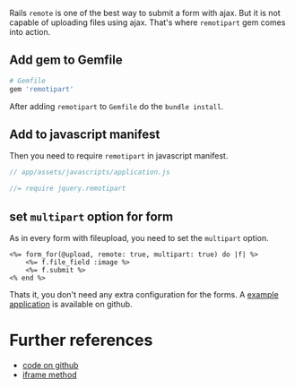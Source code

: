 <!--


---
 "Rails: File upload via ajax using remotipart"
excerpt: "Rails: File upload via ajax using remotipart"
date: 2014-12-11 00:00:00 IST
updated: 2014-12-11 00:00:00 IST
categories: rails
---

-->
<!DOCTYPE html>
<html>

<head>
  <title>basic-git-workflow</title>
  <meta charset="utf-8">
  <meta name="viewport" content="width=device-width, initial-scale=1.0">


  <link rel="stylesheet" href="./css/bootstrap.css">
  <link rel="stylesheet" href="./css/bootstrap.grid.css">
  <link rel="stylesheet" href="./css/bootstrap.min.css">
  <link rel="stylesheet" href="./css/bootstrap-reboot.min.css">
  <link rel="stylesheet" href="./css/bootstrap.css.map">
  <link rel="stylesheet" href="./css/blog-home.css">
  <link rel="stylesheet" href="./css/prism.css">
  <script async defer src="./css/prism.js"></script>
</head>

<body>

Rails `remote` is one of the best way to submit a form with ajax. But it is not capable of uploading files using ajax. That's where `remotipart` gem comes into action.

## Add gem to Gemfile

```ruby
# Gemfile
gem 'remotipart'
```

After adding `remotipart` to `Gemfile` do the `bundle install`.

## Add to javascript manifest

Then you need to require `remotipart` in javascript manifest.

```js
// app/assets/javascripts/application.js

//= require jquery.remotipart
```

## set `multipart` option for form

As in every form with fileupload, you need to set the `multipart` option.

```erb
<%= form_for(@upload, remote: true, multipart: true) do |f| %>
    <%= f.file_field :image %>
    <%= f.submit %>
<% end %>
```

Thats it, you don't need any extra configuration for the forms. A [example application](https://github.com/revathskumar/rails-ajax-upload) is available on github.

# Further references

- [code on github](https://github.com/JangoSteve/remotipart)
- [iframe method](http://www.alfajango.com/blog/ajax-file-uploads-with-the-iframe-method/)
